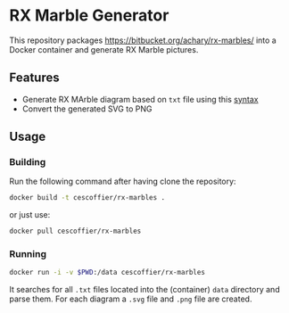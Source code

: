 # RX Marble Generator

This repository packages https://bitbucket.org/achary/rx-marbles/ into a Docker container and generate RX Marble pictures.

## Features

* Generate RX MArble diagram based on `txt` file using this [syntax](https://bitbucket.org/achary/rx-marbles/src/0f5d57bb309491a979f10d07d4aa7ecff3e4084e/docs/syntax.md)
* Convert the generated SVG to PNG

## Usage

### Building

Run the following command after having clone the repository:

```bash
docker build -t cescoffier/rx-marbles .
```

or just use:

```bash
docker pull cescoffier/rx-marbles
```

### Running

```bash
docker run -i -v $PWD:/data cescoffier/rx-marbles
```

It searches for all `.txt` files located into the (container) `data` directory and parse them. For each diagram a `.svg` file and `.png` file are created.

